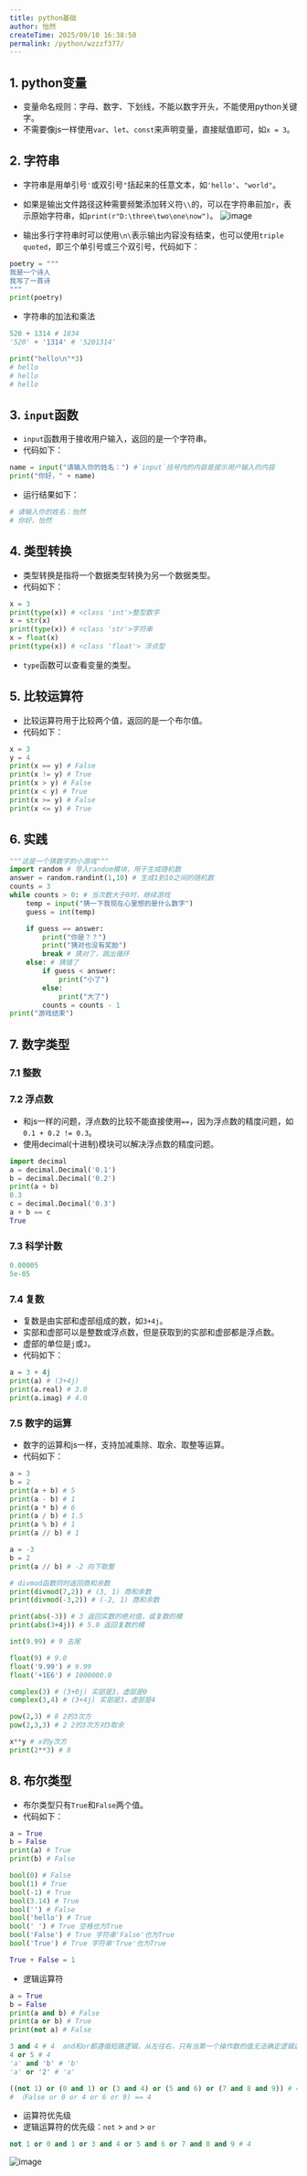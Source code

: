 ```yaml
---
title: python基础
author: 怡然
createTime: 2025/09/10 16:38:50
permalink: /python/wzzzf377/
---
```


## 1. python变量
- 变量命名规则：字母、数字、下划线，不能以数字开头，不能使用python关键字。
- 不需要像js一样使用`var`、`let`、`const`来声明变量，直接赋值即可，如`x = 3`。

## 2. 字符串
- 字符串是用单引号`'`或双引号`"`括起来的任意文本，如`'hello'`、`"world"`。
- 如果是输出文件路径这种需要频繁添加转义符`\\`的，可以在字符串前加`r`，表示原始字符串，如`print(r"D:\three\two\one\now")`。
![image](../../blogs/images/zhuanyi.png)

- 输出多行字符串时可以使用`\n\`表示输出内容没有结束，也可以使用`triple quoted`，即三个单引号或三个双引号，代码如下：
```python
poetry = """
我是一个诗人
我写了一首诗
"""
print(poetry)
```

- 字符串的加法和乘法
```python
520 + 1314 # 1834
'520' + '1314' # '5201314'

print("hello\n"*3)
# hello
# hello
# hello
```

## 3. `input`函数
- `input`函数用于接收用户输入，返回的是一个字符串。
- 代码如下：
```python
name = input("请输入你的姓名：") #`input`括号内的内容是提示用户输入的内容
print("你好，" + name)
```
- 运行结果如下：
```python
# 请输入你的姓名：怡然
# 你好，怡然
```

## 4. 类型转换
- 类型转换是指将一个数据类型转换为另一个数据类型。
- 代码如下：
```python
x = 3
print(type(x)) # <class 'int'>整型数字
x = str(x)
print(type(x)) # <class 'str'>字符串
x = float(x)
print(type(x)) # <class 'float'> 浮点型
```
- `type`函数可以查看变量的类型。

## 5. 比较运算符
- 比较运算符用于比较两个值，返回的是一个布尔值。
- 代码如下：
```python
x = 3
y = 4
print(x == y) # False
print(x != y) # True
print(x > y) # False
print(x < y) # True
print(x >= y) # False
print(x <= y) # True
```

## 6. 实践
```python
"""这是一个猜数字的小游戏"""
import random # 导入random模块，用于生成随机数
answer = random.randint(1,10) # 生成1到10之间的随机数
counts = 3
while counts > 0: # 当次数大于0时，继续游戏
    temp = input("猜一下我现在心里想的是什么数字")
    guess = int(temp)

    if guess == answer:
        print("你是？？")
        print("猜对也没有奖励")
        break # 猜对了，跳出循环
    else: # 猜错了
        if guess < answer:
            print("小了")
        else:
            print("大了")
        counts = counts - 1
print("游戏结束")
```

## 7. 数字类型
### 7.1 整数
### 7.2 浮点数
- 和js一样的问题，浮点数的比较不能直接使用`==`，因为浮点数的精度问题，如`0.1 + 0.2 != 0.3`。
- 使用decimal(十进制)模块可以解决浮点数的精度问题。

```python
import decimal
a = decimal.Decimal('0.1')
b = decimal.Decimal('0.2')
print(a + b)
0.3
c = decimal.Decimal('0.3')
a + b == c
True
```

### 7.3 科学计数
```python
0.00005
5e-05
```

### 7.4 复数
- 复数是由实部和虚部组成的数，如`3+4j`。
- 实部和虚部可以是整数或浮点数，但是获取到的实部和虚部都是浮点数。
- 虚部的单位是`j`或`J`。
- 代码如下：
```python
a = 3 + 4j
print(a) # (3+4j)
print(a.real) # 3.0
print(a.imag) # 4.0
```

### 7.5 数字的运算
- 数字的运算和js一样，支持加减乘除、取余、取整等运算。
- 代码如下：
```python
a = 3
b = 2
print(a + b) # 5
print(a - b) # 1
print(a * b) # 6
print(a / b) # 1.5
print(a % b) # 1
print(a // b) # 1
```
```python
a = -3
b = 2
print(a // b) # -2 向下取整
```
```python
# divmod函数同时返回商和余数
print(divmod(7,2)) # (3, 1) 商和余数
print(divmod(-3,2)) # (-2, 1) 商和余数

print(abs(-3)) # 3 返回实数的绝对值，或复数的模
print(abs(3+4j)) # 5.0 返回复数的模

int(9.99) # 9 去尾

float(9) # 9.0
float('9.99') # 9.99
float('+1E6') # 1000000.0

complex(3) # (3+0j) 实部是3，虚部是0
complex(3,4) # (3+4j) 实部是3，虚部是4

pow(2,3) # 8 2的3次方
pow(2,3,3) # 2 2的3次方对3取余

x**y # x的y次方
print(2**3) # 8
```

## 8. 布尔类型
- 布尔类型只有`True`和`False`两个值。
- 代码如下：
```python
a = True
b = False
print(a) # True
print(b) # False

bool(0) # False
bool(1) # True
bool(-1) # True
bool(3.14) # True
bool('') # False
bool('hello') # True
bool(' ') # True 空格也为True
bool('False') # True 字符串'False'也为True
bool('True') # True 字符串'True'也为True

True + False = 1
```

- 逻辑运算符
```python
a = True
b = False
print(a and b) # False
print(a or b) # True
print(not a) # False

3 and 4 # 4  and和or都遵循短路逻辑，从左往右，只有当第一个操作数的值无法确定逻辑运算的结果时，才对第二个操作数进行求值。
4 or 5 # 4
'a' and 'b' # 'b'
'a' or '2' # 'a'

((not 1) or (0 and 1) or (3 and 4) or (5 and 6) or (7 and 8 and 9)) # 4
# （False or 0 or 4 or 6 or 9) == 4
```

- 运算符优先级
- 逻辑运算符的优先级：`not` > `and` > `or`
```python
not 1 or 0 and 1 or 3 and 4 or 5 and 6 or 7 and 8 and 9 # 4
```
![image](../../blogs/images/youxianji.png)
